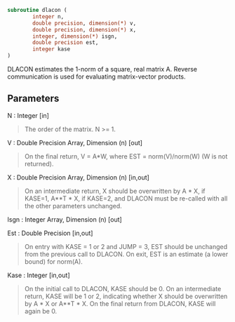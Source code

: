 ```fortran
subroutine dlacon (
		integer n,
		double precision, dimension(*) v,
		double precision, dimension(*) x,
		integer, dimension(*) isgn,
		double precision est,
		integer kase
)
```

 DLACON estimates the 1-norm of a square, real matrix A.
 Reverse communication is used for evaluating matrix-vector products.

## Parameters
N : Integer [in]
> The order of the matrix.  N >= 1.

V : Double Precision Array, Dimension (n) [out]
> On the final return, V = A*W,  where  EST = norm(V)/norm(W)
> (W is not returned).

X : Double Precision Array, Dimension (n) [in,out]
> On an intermediate return, X should be overwritten by
> A * X,   if KASE=1,
> A**T * X,  if KASE=2,
> and DLACON must be re-called with all the other parameters
> unchanged.

Isgn : Integer Array, Dimension (n) [out]

Est : Double Precision [in,out]
> On entry with KASE = 1 or 2 and JUMP = 3, EST should be
> unchanged from the previous call to DLACON.
> On exit, EST is an estimate (a lower bound) for norm(A).

Kase : Integer [in,out]
> On the initial call to DLACON, KASE should be 0.
> On an intermediate return, KASE will be 1 or 2, indicating
> whether X should be overwritten by A * X  or A**T * X.
> On the final return from DLACON, KASE will again be 0.

